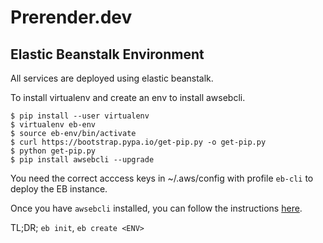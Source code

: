 # Prerender.dev

## Elastic Beanstalk Environment

All services are deployed using elastic beanstalk.

To install virtualenv and create an env to install awsebcli.

```
$ pip install --user virtualenv
$ virtualenv eb-env
$ source eb-env/bin/activate
$ curl https://bootstrap.pypa.io/get-pip.py -o get-pip.py
$ python get-pip.py
$ pip install awsebcli --upgrade
```

You need the correct acccess keys in ~/.aws/config with profile `eb-cli` to deploy the EB instance.

Once you have `awsebcli` installed, you can follow the instructions [here](https://docs.aws.amazon.com/elasticbeanstalk/latest/dg/eb-cli3-configuration.html).

TL;DR; `eb init`, `eb create <ENV>`
